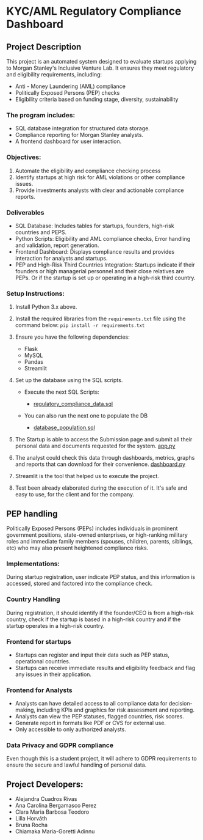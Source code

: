 # KYC/AML Regulatory Compliance Dashboard

## Project Description
This project is an automated system designed to evaluate startups applying to Morgan Stanley's Inclusive Venture Lab. 
It ensures they meet regulatory and eligibility requirements, including:
- Anti - Money Laundering (AML) compliance
- Politically Exposed Persons (PEP) checks
- Eligibility criteria based on funding stage, diversity, sustainability

### The program includes:
- SQL database integration for structured data storage.
- Compliance reporting for Morgan Stanley analysts.
- A frontend dashboard for user interaction.

### Objectives:

1. Automate the eligibility and compliance checking process
2. Identify startups at high risk for AML violations or other compliance issues.
3. Provide investments analysts with clear and actionable compliance reports.

### Deliverables

- SQL Database: Includes tables for startups, founders, high-risk countries and PEPS.
- Python Scripts: Eligibility and AML compliance checks, Error handling and validation, report generation.
- Frontend Dashboard: Displays compliance results and provides interaction for analysts and startups.
- PEP and High-Risk Third Countries Integration: Startups indicate if their founders or high managerial personnel and their close relatives are PEPs. 
Or if the startup is set up or operating in a high-risk third country.

### Setup Instructions:

1. Install Python 3.x above.
2. Install the required libraries from the `requirements.txt` file using the command below:
   `pip install -r requirements.txt`

3. Ensure you have the following dependencies:
   - Flask
   - MySQL
   - Pandas
   - Streamlit
4. Set up the database using the SQL scripts.
   - Execute the next SQL Scripts:
     - [regulatory_compliance_data.sql](regulatory_compliance_data.sql)
   
   - You can also run the next one to populate the DB
     - [database_population.sql](database_population.sql)
5. The Startup is able to access the Submission page and submit all their personal data and documents requested for the system. [app.py](app.py)
6. The analyst could check this data through dashboards, metrics, graphs and reports that can download for their convenience. [dashboard.py](dashboard.py)
7. Streamlit is the tool that helped us to execute the project.
8. Test been already elaborated during the execution of it. It's safe and easy to use, for the client and for the company.
   
   
## PEP handling 

Politically Exposed Persons (PEPs) includes individuals in prominent government positions, state-owned enterprises, or high-ranking military roles and immediate family members (spouses, children, parents, siblings, etc) who may also present heightened compliance risks.

### Implementations:
During startup registration, user indicate PEP status, and this information is accessed, stored and factored into the compliance check.

### Country Handling

During registration, it should identify if the founder/CEO is from a high-risk country, check if the startup is based in a high-risk country and if the startup operates in a high-risk country.

### Frontend for startups

- Startups can register and input their data such as PEP status, operational countries.
- Startups can receive immediate results and eligibility feedback and flag any issues in their application.

### Frontend for Analysts
- Analysts can have detailed access to all compliance data for decision-making, including KPIs and graphics for risk assessment and reporting.
- Analysts can view the PEP statuses, flagged countries, risk scores. 
- Generate  report in formats like PDF or CVS for external use.
- Only accessible to only authorized analysts.

### Data Privacy and GDPR compliance
Even though this is a student project, it will adhere to GDPR requirements to ensure the secure and lawful handling of personal data. 


## Project Developers:
- Alejandra Cuadros Rivas
- Ana Carolina Bergamasco Perez
- Clara Maria Barbosa Teodoro
- Lilla Horváth
- Bruna Rocha
- Chiamaka Maria-Goretti Adinnu




